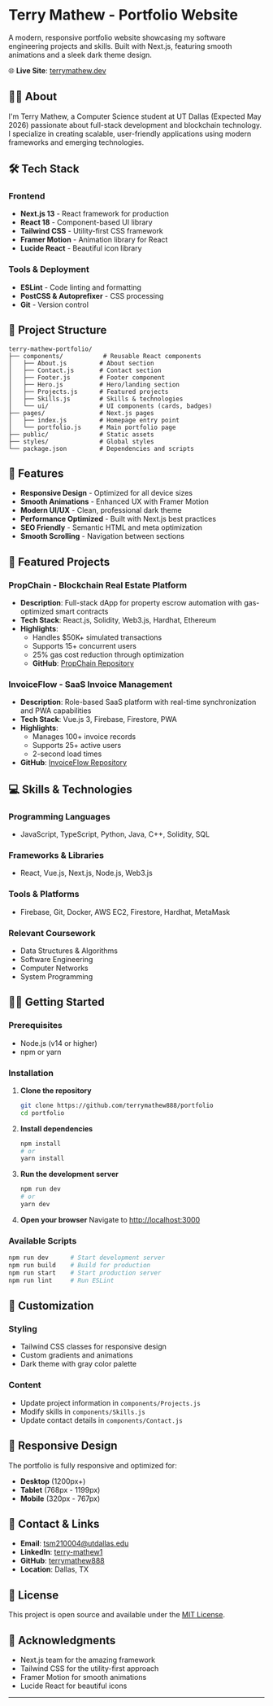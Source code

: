 # Terry Mathew - Portfolio Website

A modern, responsive portfolio website showcasing my software engineering projects and skills. Built with Next.js, featuring smooth animations and a sleek dark theme design.

🌐 **Live Site**: [terrymathew.dev](https://terrymathew.dev)

## 👨‍💻 About

I'm Terry Mathew, a Computer Science student at UT Dallas (Expected May 2026) passionate about full-stack development and blockchain technology. I specialize in creating scalable, user-friendly applications using modern frameworks and emerging technologies.

## 🛠️ Tech Stack

### Frontend
- **Next.js 13** - React framework for production
- **React 18** - Component-based UI library
- **Tailwind CSS** - Utility-first CSS framework
- **Framer Motion** - Animation library for React
- **Lucide React** - Beautiful icon library

### Tools & Deployment
- **ESLint** - Code linting and formatting
- **PostCSS & Autoprefixer** - CSS processing
- **Git** - Version control

## 📁 Project Structure

```
terry-mathew-portfolio/
├── components/           # Reusable React components
│   ├── About.js         # About section
│   ├── Contact.js       # Contact section
│   ├── Footer.js        # Footer component
│   ├── Hero.js          # Hero/landing section
│   ├── Projects.js      # Featured projects
│   ├── Skills.js        # Skills & technologies
│   └── ui/              # UI components (cards, badges)
├── pages/               # Next.js pages
│   ├── index.js         # Homepage entry point
│   └── portfolio.js     # Main portfolio page
├── public/              # Static assets
├── styles/              # Global styles
└── package.json         # Dependencies and scripts
```

## 🎯 Features

- **Responsive Design** - Optimized for all device sizes
- **Smooth Animations** - Enhanced UX with Framer Motion
- **Modern UI/UX** - Clean, professional dark theme
- **Performance Optimized** - Built with Next.js best practices
- **SEO Friendly** - Semantic HTML and meta optimization
- **Smooth Scrolling** - Navigation between sections

## 🚀 Featured Projects

### PropChain - Blockchain Real Estate Platform
- **Description**: Full-stack dApp for property escrow automation with gas-optimized smart contracts
- **Tech Stack**: React.js, Solidity, Web3.js, Hardhat, Ethereum
- **Highlights**:
  - Handles $50K+ simulated transactions
  - Supports 15+ concurrent users
  - 25% gas cost reduction through optimization
  - **GitHub**: [PropChain Repository](https://github.com/terrymathew888/PropChain)

### InvoiceFlow - SaaS Invoice Management
- **Description**: Role-based SaaS platform with real-time synchronization and PWA capabilities
- **Tech Stack**: Vue.js 3, Firebase, Firestore, PWA
- **Highlights**:
  - Manages 100+ invoice records
  - Supports 25+ active users
  - 2-second load times
- **GitHub**: [InvoiceFlow Repository](https://github.com/terrymathew888/InvoiceFlow)

## 💻 Skills & Technologies

### Programming Languages
- JavaScript, TypeScript, Python, Java, C++, Solidity, SQL

### Frameworks & Libraries
- React, Vue.js, Next.js, Node.js, Web3.js

### Tools & Platforms
- Firebase, Git, Docker, AWS EC2, Firestore, Hardhat, MetaMask

### Relevant Coursework
- Data Structures & Algorithms
- Software Engineering
- Computer Networks
- System Programming

## 🏃‍♂️ Getting Started

### Prerequisites
- Node.js (v14 or higher)
- npm or yarn

### Installation

1. **Clone the repository**
   ```bash
   git clone https://github.com/terrymathew888/portfolio
   cd portfolio
   ```

2. **Install dependencies**
   ```bash
   npm install
   # or
   yarn install
   ```

3. **Run the development server**
   ```bash
   npm run dev
   # or
   yarn dev
   ```

4. **Open your browser**
   Navigate to [http://localhost:3000](http://localhost:3000)

### Available Scripts

```bash
npm run dev      # Start development server
npm run build    # Build for production
npm run start    # Start production server
npm run lint     # Run ESLint
```

## 🎨 Customization

### Styling
- Tailwind CSS classes for responsive design
- Custom gradients and animations
- Dark theme with gray color palette

### Content
- Update project information in `components/Projects.js`
- Modify skills in `components/Skills.js`
- Update contact details in `components/Contact.js`

## 📱 Responsive Design

The portfolio is fully responsive and optimized for:
- **Desktop** (1200px+)
- **Tablet** (768px - 1199px)
- **Mobile** (320px - 767px)

## 🔗 Contact & Links

- **Email**: [tsm210004@utdallas.edu](mailto:tsm210004@utdallas.edu)
- **LinkedIn**: [terry-mathew1](https://www.linkedin.com/in/terry-mathew1/)
- **GitHub**: [terrymathew888](https://github.com/terrymathew888)
- **Location**: Dallas, TX

## 📄 License

This project is open source and available under the [MIT License](LICENSE).

## 🙏 Acknowledgments

- Next.js team for the amazing framework
- Tailwind CSS for the utility-first approach
- Framer Motion for smooth animations
- Lucide React for beautiful icons

---
